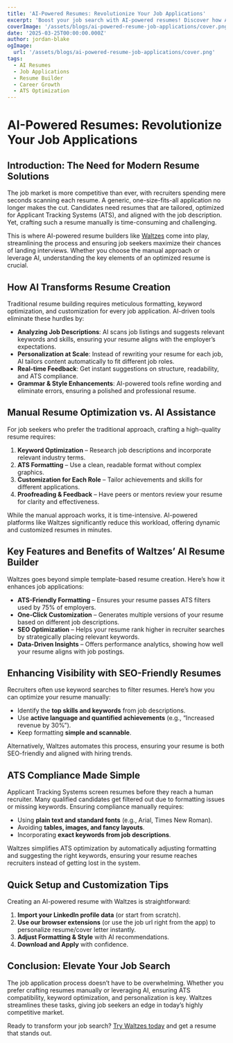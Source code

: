 ```yaml
---
title: 'AI-Powered Resumes: Revolutionize Your Job Applications'
excerpt: 'Boost your job search with AI-powered resumes! Discover how AI optimizes resumes for ATS, personalization, and recruiter visibility. Try Waltzes today.'
coverImage: '/assets/blogs/ai-powered-resume-job-applications/cover.png'
date: '2025-03-25T00:00:00.000Z'
author: jordan-blake
ogImage:
  url: '/assets/blogs/ai-powered-resume-job-applications/cover.png'
tags:
  - AI Resumes
  - Job Applications
  - Resume Builder
  - Career Growth
  - ATS Optimization
---
```

# AI-Powered Resumes: Revolutionize Your Job Applications

## Introduction: The Need for Modern Resume Solutions

The job market is more competitive than ever, with recruiters spending mere seconds scanning each resume. A generic, one-size-fits-all application no longer makes the cut. Candidates need resumes that are tailored, optimized for Applicant Tracking Systems (ATS), and aligned with the job description. Yet, crafting such a resume manually is time-consuming and challenging.

This is where AI-powered resume builders like [Waltzes](https://waltzyourway.com) come into play, streamlining the process and ensuring job seekers maximize their chances of landing interviews. Whether you choose the manual approach or leverage AI, understanding the key elements of an optimized resume is crucial.

## How AI Transforms Resume Creation

Traditional resume building requires meticulous formatting, keyword optimization, and customization for every job application. AI-driven tools eliminate these hurdles by:

- **Analyzing Job Descriptions**: AI scans job listings and suggests relevant keywords and skills, ensuring your resume aligns with the employer’s expectations.
- **Personalization at Scale**: Instead of rewriting your resume for each job, AI tailors content automatically to fit different job roles.
- **Real-time Feedback**: Get instant suggestions on structure, readability, and ATS compliance.
- **Grammar & Style Enhancements**: AI-powered tools refine wording and eliminate errors, ensuring a polished and professional resume.

## Manual Resume Optimization vs. AI Assistance

For job seekers who prefer the traditional approach, crafting a high-quality resume requires:

1. **Keyword Optimization** – Research job descriptions and incorporate relevant industry terms.
2. **ATS Formatting** – Use a clean, readable format without complex graphics.
3. **Customization for Each Role** – Tailor achievements and skills for different applications.
4. **Proofreading & Feedback** – Have peers or mentors review your resume for clarity and effectiveness.

While the manual approach works, it is time-intensive. AI-powered platforms like Waltzes significantly reduce this workload, offering dynamic and customized resumes in minutes.

## Key Features and Benefits of Waltzes’ AI Resume Builder

Waltzes goes beyond simple template-based resume creation. Here’s how it enhances job applications:

- **ATS-Friendly Formatting** – Ensures your resume passes ATS filters used by 75% of employers.
- **One-Click Customization** – Generates multiple versions of your resume based on different job descriptions.
- **SEO Optimization** – Helps your resume rank higher in recruiter searches by strategically placing relevant keywords.
- **Data-Driven Insights** – Offers performance analytics, showing how well your resume aligns with job postings.

## Enhancing Visibility with SEO-Friendly Resumes

Recruiters often use keyword searches to filter resumes. Here’s how you can optimize your resume manually:

- Identify the **top skills and keywords** from job descriptions.
- Use **active language and quantified achievements** (e.g., “Increased revenue by 30%”).
- Keep formatting **simple and scannable**.

Alternatively, Waltzes automates this process, ensuring your resume is both SEO-friendly and aligned with hiring trends.

## ATS Compliance Made Simple

Applicant Tracking Systems screen resumes before they reach a human recruiter. Many qualified candidates get filtered out due to formatting issues or missing keywords. Ensuring compliance manually requires:

- Using **plain text and standard fonts** (e.g., Arial, Times New Roman).
- Avoiding **tables, images, and fancy layouts**.
- Incorporating **exact keywords from job descriptions**.

Waltzes simplifies ATS optimization by automatically adjusting formatting and suggesting the right keywords, ensuring your resume reaches recruiters instead of getting lost in the system.

## Quick Setup and Customization Tips

Creating an AI-powered resume with Waltzes is straightforward:

1. **Import your LinkedIn profile data** (or start from scratch).
2. **Use our browser extensions** (or use the job url right from the app) to personalize resume/cover letter instantly.
3. **Adjust Formatting & Style** with AI recommendations.
4. **Download and Apply** with confidence.

## Conclusion: Elevate Your Job Search

The job application process doesn’t have to be overwhelming. Whether you prefer crafting resumes manually or leveraging AI, ensuring ATS compatibility, keyword optimization, and personalization is key. Waltzes streamlines these tasks, giving job seekers an edge in today’s highly competitive market.

Ready to transform your job search? [Try Waltzes today](https://waltzyourway.com/register) and get a resume that stands out.